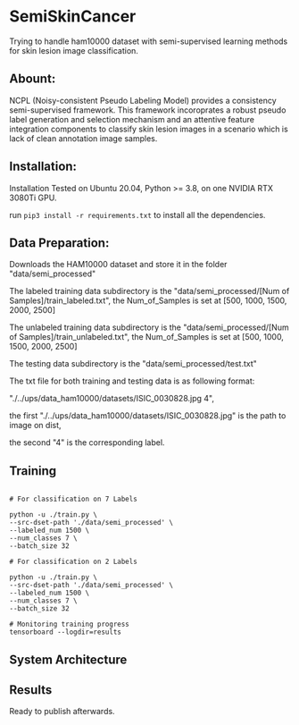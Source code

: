 # SemiSkinCancer
Trying to handle ham10000 dataset with semi-supervised learning methods for skin lesion image classification.

## Abount:
NCPL (Noisy-consistent Pseudo Labeling Model) provides a consistency semi-supervised framework. This framework incoroprates a robust pseudo label 
generation and selection mechanism and an attentive feature integration components to classify skin lesion images in a scenario which is lack of 
clean annotation image samples.

## Installation:

Installation Tested on Ubuntu 20.04, Python >= 3.8, on one NVIDIA RTX 3080Ti GPU.

run `pip3 install -r requirements.txt` to install all the dependencies.


## Data Preparation:
Downloads the HAM10000 dataset and store it in the folder "data/semi_processed"


The labeled training data subdirectory is the "data/semi_processed/[Num of Samples]/train_labeled.txt", the Num_of_Samples is set at [500, 1000, 1500, 2000, 2500]


The unlabeled training data subdirectory is the "data/semi_processed/[Num of Samples]/train_unlabeled.txt", the Num_of_Samples is set at [500, 1000, 1500, 2000, 2500]


The testing data subdirectory is the "data/semi_processed/test.txt"


The txt file for both training and testing data is as following format:


"./../ups/data_ham10000/datasets/ISIC_0030828.jpg 4",


the first "./../ups/data_ham10000/datasets/ISIC_0030828.jpg" is the path to image on dist,


the second "4" is the corresponding label.

## Training
```shell

# For classification on 7 Labels

python -u ./train.py \
--src-dset-path './data/semi_processed' \
--labeled_num 1500 \
--num_classes 7 \
--batch_size 32

# For classification on 2 Labels

python -u ./train.py \
--src-dset-path './data/semi_processed' \
--labeled_num 1500 \
--num_classes 7 \
--batch_size 32

# Monitoring training progress
tensorboard --logdir=results
```
## System Architecture

## Results
Ready to publish afterwards.
